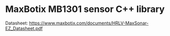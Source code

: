 # MaxBotix MB1301 sensor C++ library

Datasheet: https://www.maxbotix.com/documents/HRLV-MaxSonar-EZ_Datasheet.pdf
